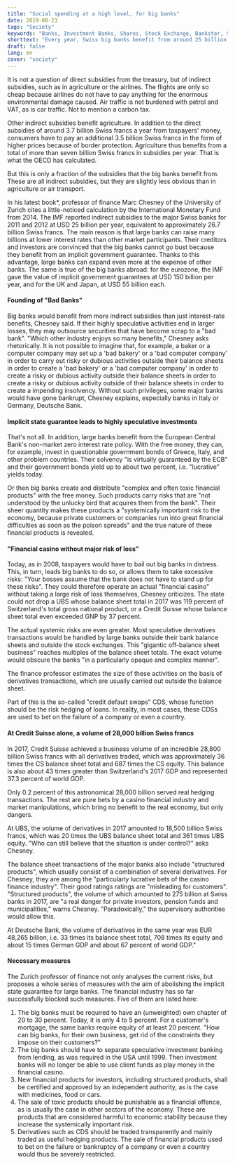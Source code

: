 ```yaml
---
title: "Social spending at a high level, for big banks"
date: 2019-08-23
tags: "Society"
keywords: "Banks, Investment Banks, Shares, Stock Exchange, Bankster, Stock, Subsidies, State Treasury, Social Expenditure, Steurn, Taxpayers, Corporations, Economy, BWA"
shorttext: "Every year, Swiss big banks benefit from around 25 billion Swiss francs in subsidies, explains finance professor Marc Chesney."
draft: false
lang: en
cover: "society"
---
```


It is not a question of direct subsidies from the treasury, but of indirect subsidies, such as in agriculture or the airlines. The flights are only so cheap because airlines do not have to pay anything for the enormous environmental damage caused. Air traffic is not burdened with petrol and VAT, as is car traffic. Not to mention a carbon tax.

Other indirect subsidies benefit agriculture. In addition to the direct subsidies of around 3.7 billion Swiss francs a year from taxpayers' money, consumers have to pay an additional 3.5 billion Swiss francs in the form of higher prices because of border protection. Agriculture thus benefits from a total of more than seven billion Swiss francs in subsidies per year. That is what the OECD has calculated.

But this is only a fraction of the subsidies that the big banks benefit from. These are all indirect subsidies, but they are slightly less obvious than in agriculture or air transport.

In his latest book*, professor of finance Marc Chesney of the University of Zurich cites a little-noticed calculation by the International Monetary Fund from 2014. The IMF reported indirect subsidies to the major Swiss banks for 2011 and 2012 at USD 25 billion per year, equivalent to approximately 26.7 billion Swiss francs. The main reason is that large banks can raise many billions at lower interest rates than other market participants. Their creditors and investors are convinced that the big banks cannot go bust because they benefit from an implicit government guarantee. Thanks to this advantage, large banks can expand even more at the expense of other banks. The same is true of the big banks abroad: for the eurozone, the IMF gave the value of implicit government guarantees at USD 150 billion per year, and for the UK and Japan, at USD 55 billion each.

#### Founding of "Bad Banks"

Big banks would benefit from more indirect subsidies than just interest-rate benefits, Chesney said. If their highly speculative activities end in larger losses, they may outsource securities that have become scrap to a "bad bank". "Which other industry enjoys so many benefits," Chesney asks rhetorically. It is not possible to imagine that, for example, a baker or a computer company may set up a 'bad bakery' or a 'bad computer company' in order to carry out risky or dubious activities outside their balance sheets in order to create a 'bad bakery' or a 'bad computer company' in order to create a risky or dubious activity outside their balance sheets in order to create a risky or dubious activity outside of their balance sheets in order to create a impending insolvency. Without such privileges, some major banks would have gone bankrupt, Chesney explains, especially banks in Italy or Germany, Deutsche Bank.

#### Implicit state guarantee leads to highly speculative investments

That's not all. In addition, large banks benefit from the European Central Bank's non-market zero interest rate policy. With the free money, they can, for example, invest in questionable government bonds of Greece, Italy, and other problem countries. Their solvency "is virtually guaranteed by the ECB" and their government bonds yield up to about two percent, i.e. "lucrative" yields today.

Or then big banks create and distribute "complex and often toxic financial products" with the free money. Such products carry risks that are "not understood by the unlucky bird that acquires them from the bank". Their sheer quantity makes these products a "systemically important risk to the economy, because private customers or companies run into great financial difficulties as soon as the poison spreads" and the true nature of these financial products is revealed.

#### "Financial casino without major risk of loss"

Today, as in 2008, taxpayers would have to bail out big banks in distress. This, in turn, leads big banks to do so, or allows them to take excessive risks: "Your bosses assume that the bank does not have to stand up for these risks". They could therefore operate an actual "financial casino" without taking a large risk of loss themselves, Chesney criticizes. The state could not drop a UBS whose balance sheet total in 2017 was 119 percent of Switzerland's total gross national product, or a Credit Suisse whose balance sheet total even exceeded GNP by 37 percent.

The actual systemic risks are even greater. Most speculative derivatives transactions would be handled by large banks outside their bank balance sheets and outside the stock exchanges. This "gigantic off-balance sheet business" reaches multiples of the balance sheet totals. The exact volume would obscure the banks "in a particularly opaque and complex manner".

The finance professor estimates the size of these activities on the basis of derivatives transactions, which are usually carried out outside the balance sheet.

Part of this is the so-called "credit default swaps" CDS, whose function should be the risk hedging of loans. In reality, in most cases, these CDSs are used to bet on the failure of a company or even a country.

#### At Credit Suisse alone, a volume of 28,000 billion Swiss francs

In 2017, Credit Suisse achieved a business volume of an incredible 28,800 billion Swiss francs with all derivatives traded, which was approximately 36 times the CS balance sheet total and 687 times the CS equity. This balance is also about 43 times greater than Switzerland's 2017 GDP and represented 37.3 percent of world GDP.

Only 0.2 percent of this astronomical 28,000 billion served real hedging transactions. The rest are pure bets by a casino financial industry and market manipulations, which bring no benefit to the real economy, but only dangers.

At UBS, the volume of derivatives in 2017 amounted to 18,500 billion Swiss francs, which was 20 times the UBS balance sheet total and 361 times UBS equity. "Who can still believe that the situation is under control?" asks Chesney.

The balance sheet transactions of the major banks also include "structured products", which usually consist of a combination of several derivatives. For Chesney, they are among the "particularly lucrative bets of the casino finance industry". Their good ratings ratings are "misleading for customers". "Structured products", the volume of which amounted to 275 billion at Swiss banks in 2017, are "a real danger for private investors, pension funds and municipalities," warns Chesney. "Paradoxically," the supervisory authorities would allow this.

At Deutsche Bank, the volume of derivatives in the same year was EUR 48,265 billion, i.e. 33 times its balance sheet total, 708 times its equity and about 15 times German GDP and about 67 percent of world GDP."

#### Necessary measures

The Zurich professor of finance not only analyses the current risks, but proposes a whole series of measures with the aim of abolishing the implicit state guarantee for large banks. The financial industry has so far successfully blocked such measures. Five of them are listed here:

  1. The big banks must be required to have an (unweighted) own chapter of 20 to 30 percent. Today, it is only 4 to 5 percent. For a customer's mortgage, the same banks require equity of at least 20 percent. "How can big banks, for their own business, get rid of the constraints they impose on their customers?"
  2. The big banks should have to separate speculative investment banking from lending, as was required in the USA until 1999. Then investment banks will no longer be able to use client funds as play money in the financial casino.
  3. New financial products for investors, including structured products, shall be certified and approved by an independent authority, as is the case with medicines, food or cars.
  4. The sale of toxic products should be punishable as a financial offence, as is usually the case in other sectors of the economy. These are products that are considered harmful to economic stability because they increase the systemically important risk.
  5. Derivatives such as CDS should be traded transparently and mainly traded as useful hedging products. The sale of financial products used to bet on the failure or bankruptcy of a company or even a country would thus be severely restricted.
